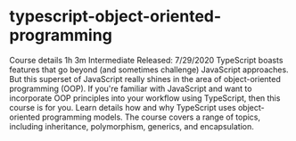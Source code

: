 # typescript-object-oriented-programming
Course details
1h 3m
Intermediate
Released: 7/29/2020
TypeScript boasts features that go beyond (and sometimes challenge) JavaScript approaches. But this superset of JavaScript really shines in the area of object-oriented programming (OOP). If you're familiar with JavaScript and want to incorporate OOP principles into your workflow using TypeScript, then this course is for you. Learn details how and why TypeScript uses object-oriented programming models. The course covers a range of topics, including inheritance, polymorphism, generics, and encapsulation. 